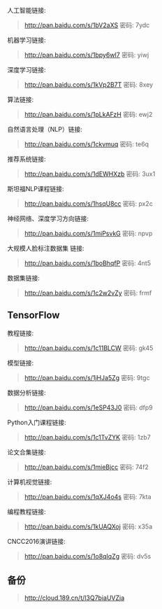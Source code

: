 人工智能链接:
>http://pan.baidu.com/s/1bV2aXS 密码: 7ydc

机器学习链接:
>http://pan.baidu.com/s/1bpy6wI7 密码: yiwj

深度学习链接: 
>http://pan.baidu.com/s/1kVp2B7T 密码: 8xey

算法链接: 
>http://pan.baidu.com/s/1pLkAFzH 密码: ewj2

自然语言处理（NLP）链接: 
>http://pan.baidu.com/s/1ckvmuq 密码: te6q

推荐系统链接: 
>http://pan.baidu.com/s/1dEWHXzb 密码: 3ux1

斯坦福NLP课程链接: 
>http://pan.baidu.com/s/1hsqU8cc 密码: px2c

神经网络、深度学习方向链接: 
>http://pan.baidu.com/s/1miPsvkG 密码: npvp

大规模人脸标注数据集 链接: 
>http://pan.baidu.com/s/1boBhqfP 密码: 4nt5

数据集链接:
>http://pan.baidu.com/s/1c2w2vZy 密码: frmf

## TensorFlow

教程链接: 
>http://pan.baidu.com/s/1c11BLCW 密码: gk45

模型链接: 
>http://pan.baidu.com/s/1jHJa5Zg 密码: 9tgc

数据分析链接: 
>http://pan.baidu.com/s/1eSP43J0 密码: dfp9

Python入门课程链接: 
>http://pan.baidu.com/s/1c1TvZYK 密码: 1zb7

论文合集链接: 
>http://pan.baidu.com/s/1mieBjcc 密码: 74f2

计算机视觉链接: 
>http://pan.baidu.com/s/1qXJ4o4s 密码: 7kta

编程教程链接: 
>http://pan.baidu.com/s/1kUAQXoj 密码: x35a

CNCC2016演讲链接: 
>http://pan.baidu.com/s/1o8qIqZg 密码: dv5s

## 备份
>http://cloud.189.cn/t/I3Q7biaUVZja
